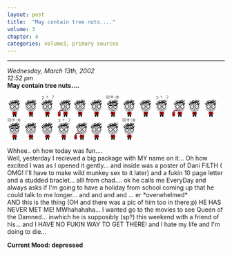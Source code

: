 ```yaml
---
layout: post
title:  "May contain tree nuts...."
volume: 3
chapter: 4
categories: volume3, primary sources
---
```


<hr/>

*Wednesday, March 13th, 2002*  
*12:52 pm*  
**May contain tree nuts....**

![goth icon](/assets/img/gothicon1.gif) ![goth icon](/assets/img/gothicon2.gif) ![goth icon](/assets/img/gothicon3.gif) ![goth icon](/assets/img/gothicon4.gif) ![goth icon](/assets/img/gothicon5.gif) ![goth icon](/assets/img/gothicon6.gif) ![goth icon](/assets/img/gothicon8.gif) ![goth icon](/assets/img/gothicon1.gif) ![goth icon](/assets/img/gothicon2.gif) ![goth icon](/assets/img/gothicon3.gif) ![goth icon](/assets/img/gothicon4.gif) ![goth icon](/assets/img/gothicon5.gif) ![goth icon](/assets/img/gothicon6.gif) ![goth icon](/assets/img/gothicon8.gif) ![goth icon](/assets/img/gothicon1.gif) ![goth icon](/assets/img/gothicon2.gif) ![goth icon](/assets/img/gothicon3.gif) ![goth icon](/assets/img/gothicon4.gif) ![goth icon](/assets/img/gothicon5.gif) ![goth icon](/assets/img/gothicon6.gif) ![goth icon](/assets/img/gothicon8.gif)

Whhee.. oh how today was fun....  
Well, yesterday I recieved a big package with MY name on it... Oh how excited I was as I opened it gently... and inside was a poster of Dani FILTH ( OMG! I'll have to make wild munkey sex to it later) and a fukin 10 page letter and a studded braclet... alll from chad.... ok he calls me EveryDay and always asks if I'm going to have a holiday from school coming up that he could talk to me longer... and and and and ... er \*overwhelmed\*  
AND this is the thing (OH and there was a pic of him too in there:p) HE HAS NEVER MET ME! MWhahahaha... I wanted go to the movies to see Queen of the Damned... inwhich he is supposibly (sp?) this weekend with a friend of his... and I HAVE NO FUKIN WAY TO GET THERE! and I hate my life and I'm doing to die...  

**Current Mood:  depressed**
